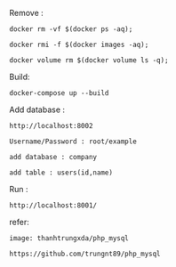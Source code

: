 Remove :

    docker rm -vf $(docker ps -aq);
    
    docker rmi -f $(docker images -aq);
    
    docker volume rm $(docker volume ls -q);
    


Build:

    docker-compose up --build
    

Add database : 

    http://localhost:8002
    
    Username/Password : root/example
    
    add database : company
    
    add table : users(id,name) 
    

Run : 

    http://localhost:8001/
    


refer:

    image: thanhtrungxda/php_mysql
    
    https://github.com/trungnt89/php_mysql
    


   
